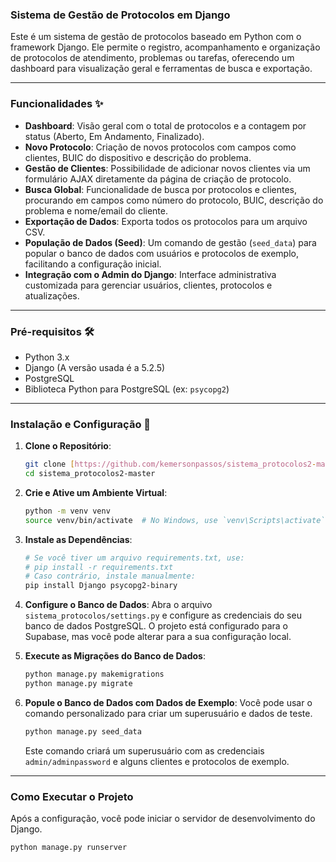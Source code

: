 ### Sistema de Gestão de Protocolos em Django

Este é um sistema de gestão de protocolos baseado em Python com o framework Django. Ele permite o registro, acompanhamento e organização de protocolos de atendimento, problemas ou tarefas, oferecendo um dashboard para visualização geral e ferramentas de busca e exportação.

---

### Funcionalidades ✨

* **Dashboard**: Visão geral com o total de protocolos e a contagem por status (Aberto, Em Andamento, Finalizado).
* **Novo Protocolo**: Criação de novos protocolos com campos como clientes, BUIC do dispositivo e descrição do problema.
* **Gestão de Clientes**: Possibilidade de adicionar novos clientes via um formulário AJAX diretamente da página de criação de protocolo.
* **Busca Global**: Funcionalidade de busca por protocolos e clientes, procurando em campos como número do protocolo, BUIC, descrição do problema e nome/email do cliente.
* **Exportação de Dados**: Exporta todos os protocolos para um arquivo CSV.
* **População de Dados (Seed)**: Um comando de gestão (`seed_data`) para popular o banco de dados com usuários e protocolos de exemplo, facilitando a configuração inicial.
* **Integração com o Admin do Django**: Interface administrativa customizada para gerenciar usuários, clientes, protocolos e atualizações.

---

### Pré-requisitos 🛠️

* Python 3.x
* Django (A versão usada é a 5.2.5)
* PostgreSQL
* Biblioteca Python para PostgreSQL (ex: `psycopg2`)

---

### Instalação e Configuração 🚀

1.  **Clone o Repositório**:
    ```bash
    git clone [https://github.com/kemersonpassos/sistema_protocolos2-master.git](https://github.com/kemersonpassos/sistema_protocolos2-master.git)
    cd sistema_protocolos2-master
    ```

2.  **Crie e Ative um Ambiente Virtual**:
    ```bash
    python -m venv venv
    source venv/bin/activate  # No Windows, use `venv\Scripts\activate`
    ```

3.  **Instale as Dependências**:
    ```bash
    # Se você tiver um arquivo requirements.txt, use:
    # pip install -r requirements.txt
    # Caso contrário, instale manualmente:
    pip install Django psycopg2-binary
    ```

4.  **Configure o Banco de Dados**:
    Abra o arquivo `sistema_protocolos/settings.py` e configure as credenciais do seu banco de dados PostgreSQL. O projeto está configurado para o Supabase, mas você pode alterar para a sua configuração local.

5.  **Execute as Migrações do Banco de Dados**:
    ```bash
    python manage.py makemigrations
    python manage.py migrate
    ```

6.  **Popule o Banco de Dados com Dados de Exemplo**:
    Você pode usar o comando personalizado para criar um superusuário e dados de teste.
    ```bash
    python manage.py seed_data
    ```
    Este comando criará um superusuário com as credenciais `admin/adminpassword` e alguns clientes e protocolos de exemplo.

---

### Como Executar o Projeto

Após a configuração, você pode iniciar o servidor de desenvolvimento do Django.

```bash
python manage.py runserver
